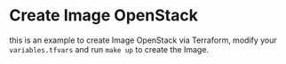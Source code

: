 # Create Image OpenStack
this is an example to create Image OpenStack via Terraform, modify your `variables.tfvars` and run `make up` to create the Image.
